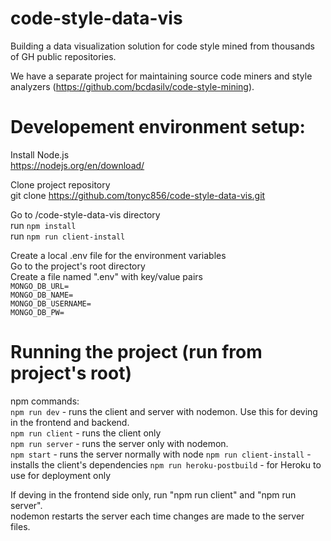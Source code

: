 # code-style-data-vis
Building a data visualization solution for code style mined from thousands of GH public repositories.

We have a separate project for maintaining source code miners and style analyzers (https://github.com/bcdasilv/code-style-mining).

# Developement environment setup:
Install Node.js\
https://nodejs.org/en/download/

Clone project repository\
git clone https://github.com/tonyc856/code-style-data-vis.git

Go to /code-style-data-vis directory\
run `npm install`\
run `npm run client-install`

Create a local .env file for the environment variables\
Go to the project's root directory\
Create a file named ".env" with key/value pairs\
`MONGO_DB_URL=`\
`MONGO_DB_NAME=`\
`MONGO_DB_USERNAME=`\
`MONGO_DB_PW=`

# Running the project (run from project's root)
npm commands:\
`npm run dev` - runs the client and server with nodemon. Use this for deving in the frontend and backend.\
`npm run client` - runs the client only\
`npm run server` - runs the server only with nodemon.\
`npm start` - runs the server normally with node
`npm run client-install` - installs the client's dependencies
`npm run heroku-postbuild` - for Heroku to use for deployment only

If deving in the frontend side only, run "npm run client" and "npm run server".\
nodemon restarts the server each time changes are made to the server files.

